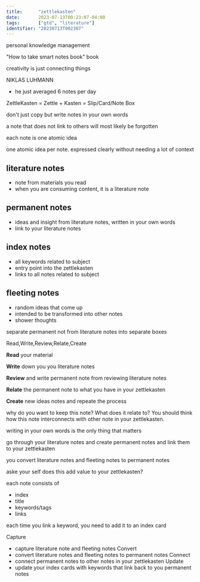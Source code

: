 ```yaml
---
title:      "zettlekasten"
date:       2023-07-13T00:23:07-04:00
tags:       ["gtd", "literature"]
identifier: "20230713T002307"
---
```


personal knowledge management

"How to take smart notes book" book

creativity is just connecting things 

NIKLAS LUHMANN
- he just averaged 6 notes per day

ZettleKasten = Zettle + Kasten = Slip/Card/Note Box

don't just copy but write notes in your own words

a note that does not link to others will most likely be forgotten

each note is one atomic idea

one atomic idea per note.
expressed clearly without needing a lot of context

## literature notes
- note from materials you read
- when you are consuming content, it is a literature note

## permanent notes
- ideas and insight from literature notes, written in your own words
- link to your literature notes

## index notes
- all keywords related to subject 
- entry point into the zettlekasten
- links to all notes related to subject

## fleeting notes
- random ideas that come up
- intended to be transformed into other notes
- shower thoughts

separate permanent not from literature notes into separate boxes

Read,Write,Review,Relate,Create

**Read** your material

**Write** down you you literature notes

**Review** and write permanent note from reviewing literature notes

**Relate** the permanent note to what you have in your zettlekasten

**Create** new ideas notes and repeate the process

why do you want to keep this note?
What does it relate to?
You should think how this note interconnects with other note in your zettlekasten.

writing in your own words is the only thing that matters

go through your literature notes and create permanent notes and link them to your zettlekasten

you convert literature notes and fleeting notes to permanent notes

aske your self does this add value to your zettlekasten?

each note consists of 
- index
- title 
- keywords/tags 
- links

each time you link a keyword, you need to add it to an index card

Capture
- capture literature note and fleeting notes
Convert
- convert literature notes and fleeting notes to permanent notes
Connect
- connect permanent notes to other notes in your zettlekasten
Update
- update your index cards with keywords that link back to you permanent notes
